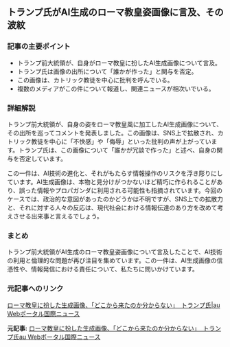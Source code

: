 ## トランプ氏がAI生成のローマ教皇姿画像に言及、その波紋

### 記事の主要ポイント

* トランプ前大統領が、自身がローマ教皇に扮したAI生成画像について言及。
* トランプ氏は画像の出所について「誰かが作った」と関与を否定。
* この画像は、カトリック教徒を中心に批判を呼んでいる。
* 複数のメディアがこの件について報道し、関連ニュースが相次いでいる。

### 詳細解説

トランプ前大統領が、自身の姿をローマ教皇風に加工したAI生成画像について、その出所を巡ってコメントを発表しました。この画像は、SNS上で拡散され、カトリック教徒を中心に「不快感」や「侮辱」といった批判の声が上がっています。トランプ氏は、この画像について「誰かが冗談で作った」と述べ、自身の関与を否定しています。

この一件は、AI技術の進化と、それがもたらす情報操作のリスクを浮き彫りにしています。AI生成画像は、本物と見分けがつかないほど精巧に作られることがあり、誤った情報やプロパガンダに利用される可能性も指摘されています。今回のケースでは、政治的な意図があったのかどうかは不明ですが、SNS上での拡散力と、それに対する人々の反応は、現代社会における情報伝達のあり方を改めて考えさせる出来事と言えるでしょう。

### まとめ

トランプ前大統領がAI生成のローマ教皇姿画像について言及したことで、AI技術の利用と倫理的な問題が再び注目を集めています。この一件は、AI生成画像の信憑性や、情報発信における責任について、私たちに問いかけています。

### 元記事へのリンク

[ローマ教皇に扮した生成画像、「どこから来たのか分からない」　トランプ氏|au Webポータル国際ニュース](https://k-tai.watch.impress.co.jp/docs/news/1500/302/amp.index.html)


**元記事:** [ローマ教皇に扮した生成画像、「どこから来たのか分からない」　トランプ氏au Webポータル国際ニュース](https://article.auone.jp/detail/1/4/8/368_8_r_20250506_1746491022110463)
